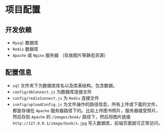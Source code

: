 # 项目配置

## 开发依赖

- `Mysql` 数据库
- `Redis` 数据库
- `Apache` 或 `Nginx` 服务器 （存放图片等静态资源）

## 配置信息

- `sql` 文件夹下为数据库库名以及库表结构，包含数据。
- `config/dbConnect.js` 为数据库连接文件
- `config/redisConnect.js` 为 `Redis` 连接文件
- `config/uploadConfig.js` 为文件操作的路径信息，所有上传或下载的文件，都是存储在 `Apache` 服务器路径下的。比如上传图书照片，服务器接受照片，然后存到 `Apache` 的 `/images/book/` 路径下，然后将图片链接 `http://127.0.0.1/image/book/x.jpg` 写入数据库，前端页面就可正常访问。